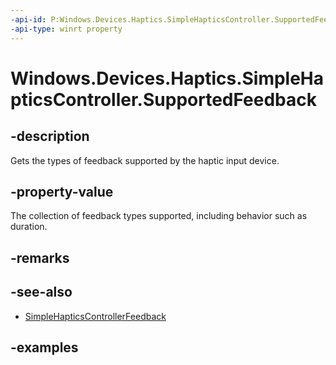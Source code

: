 ```yaml
---
-api-id: P:Windows.Devices.Haptics.SimpleHapticsController.SupportedFeedback
-api-type: winrt property
---
```


<!-- Property syntax.
public IVectorView<SimpleHapticsControllerFeedback> SupportedFeedback { get; }
-->

# Windows.Devices.Haptics.SimpleHapticsController.SupportedFeedback

## -description
Gets the types of feedback supported by the haptic input device.

## -property-value
The collection of feedback types supported, including behavior such as duration.

## -remarks

## -see-also
* [SimpleHapticsControllerFeedback](simplehapticscontrollerfeedback.md)

## -examples

